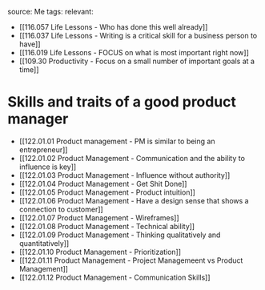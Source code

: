 source: Me
tags:
relevant:
- [[116.057 Life Lessons - Who has done this well already]]
- [[116.037 Life Lessons - Writing is a critical skill for a business person to have]]
- [[116.019 Life Lessons - FOCUS on what is most important right now]]
- [[109.30 Productivity - Focus on a small number of important goals at a time]]

# Skills and traits of a good product manager

- [[122.01.01 Product management - PM is similar to being an entrepreneur]]
- [[122.01.02 Product Management - Communication and the ability to influence is key]]
- [[122.01.03 Product Management - Influence without authority]]
- [[122.01.04 Product Management - Get Shit Done]]
- [[122.01.05 Product Management - Product intuition]]
- [[122.01.06 Product Management - Have a design sense that shows a connection to customer]]
- [[122.01.07 Product Management - Wireframes]]
- [[122.01.08 Product Management - Technical ability]]
- [[122.01.09 Product Management - Thinking qualitatively and quantitatively]]
- [[122.01.10 Product Management - Prioritization]]
- [[122.01.11 Product Management - Project Managemeent vs Product Management]]
- [[122.01.12 Product Management - Communication Skills]]